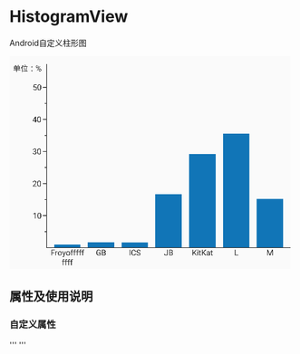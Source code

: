 # HistogramView
Android自定义柱形图

![image](https://github.com/JeremyLeeL/HistogramView/blob/master/histogramView.png)

## 属性及使用说明

### 自定义属性

'''
        <!--纵坐标单位-->
        <attr name="unit" format="string|reference"/>
        <!--坐标轴颜色-->
        <attr name="axisColor" format="color"/>
        <!--坐标轴文字颜色-->
        <attr name="axisTextColor" format="color"/>
        <!--坐标轴粗细-->
        <attr name="axisWidth" format="dimension"/>
        <!--柱子颜色-->
        <attr name="pillarsColor" format="color"/>
        <!--纵坐标单位间隔量（默认5）-->
        <attr name="verticalUnitCount" format="integer"/>
        <!--纵坐标总量（默认100）-->
        <attr name="verticalCount" format="integer"/>
        <!--柱子之间的间隔距离-->
        <attr name="horizontalSpacing" format="dimension"/>
'''
